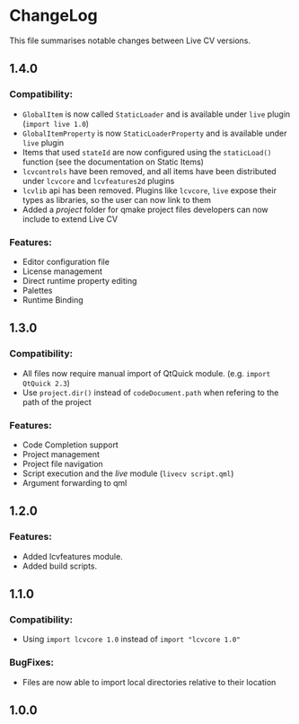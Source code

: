 # ChangeLog

This file summarises notable changes between Live CV versions.

## 1.4.0

### Compatibility:
   - ```GlobalItem``` is now called ```StaticLoader``` and is available under ```live``` plugin (```import live 1.0```)
   - ```GlobalItemProperty``` is now ```StaticLoaderProperty``` and is available under ```live``` plugin
   - Items that used ```stateId``` are now configured using the ```staticLoad()``` function
(see the documentation on Static Items)
   - ```lcvcontrols``` have been removed, and all items have been distributed under ```lcvcore``` and
```lcvfeatures2d``` plugins
   - ```lcvlib``` api has been removed. Plugins like ```lcvcore```, ```live``` expose their types as libraries, so
the user can now link to them
   - Added a *project* folder for qmake project files developers can now include to extend Live CV

### Features:
   - Editor configuration file
   - License management
   - Direct runtime property editing
   - Palettes
   - Runtime Binding

## 1.3.0

### Compatibility:
   - All files now require manual import of QtQuick module. (e.g. ```import QtQuick 2.3```)
   - Use ```project.dir()``` instead of ```codeDocument.path``` when refering to the path of the project

### Features:
   - Code Completion support
   - Project management 
   - Project file navigation
   - Script execution and the *live* module (```livecv script.qml```)
   - Argument forwarding to qml

## 1.2.0

### Features:
   - Added lcvfeatures module.
   - Added build scripts.

## 1.1.0

### Compatibility:

   - Using ```import lcvcore 1.0``` instead of ```import "lcvcore 1.0" ```

### BugFixes:

   - Files are now able to import local directories relative to their location 

## 1.0.0

